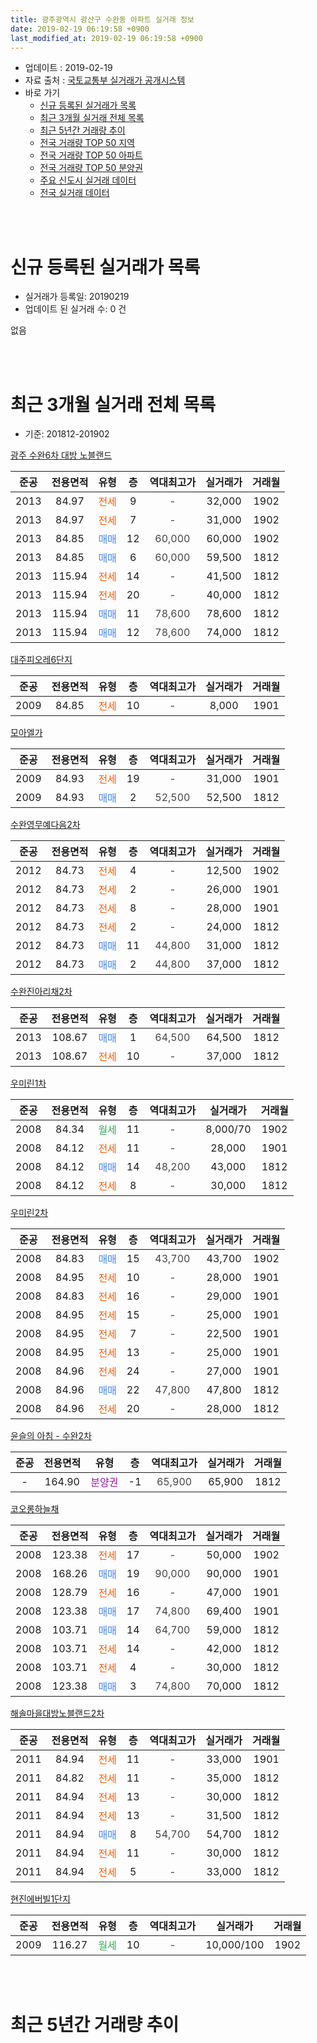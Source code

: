 ```yaml
---
title: 광주광역시 광산구 수완동 아파트 실거래 정보
date: 2019-02-19 06:19:58 +0900
last_modified_at: 2019-02-19 06:19:58 +0900
---
```


* 업데이트 : 2019-02-19
* 자료 출처 : [국토교통부 실거래가 공개시스템](http://rt.molit.go.kr)
* 바로 가기
    * [신규 등록된 실거래가 목록](#신규-등록된-실거래가-목록)
    * [최근 3개월 실거래 전체 목록](#최근-3개월-실거래-전체-목록)
    * [최근 5년간 거래량 추이](#최근-5년간-거래량-추이)
    * [전국 거래량 TOP 50 지역](https://ayogom.github.io/apt-trade-info/최근-3개월-전국에서-가장-거래가-많이-발생한-지역)
    * [전국 거래량 TOP 50 아파트](https://ayogom.github.io/apt-trade-info/최근-3개월-전국에서-가장-거래가-많이-발생한-아파트)
    * [전국 거래량 TOP 50 분양권](https://ayogom.github.io/apt-trade-info/최근-3개월-전국에서-가장-거래가-많이-발생한-분양권)
    * [주요 신도시 실거래 데이터](https://ayogom.github.io/apt-trade-info/주요-신도시)
    * [전국 실거래 데이터](https://ayogom.github.io/apt-trade-info/전국)
<br>
 
<br>

# 신규 등록된 실거래가 목록
* 실거래가 등록일: 20190219
* 업데이트 된 실거래 수: 0 건

없음

<br>
 
<br>

# 최근 3개월 실거래 전체 목록
* 기준: 201812-201902


[광주 수완6차 대방 노블랜드](https://search.naver.com/search.naver?query=%EA%B4%91%EC%A3%BC%EA%B4%91%EC%97%AD%EC%8B%9C+%EA%B4%91%EC%82%B0%EA%B5%AC+%EC%88%98%EC%99%84%EB%8F%99+%EA%B4%91%EC%A3%BC+%EC%88%98%EC%99%846%EC%B0%A8+%EB%8C%80%EB%B0%A9+%EB%85%B8%EB%B8%94%EB%9E%9C%EB%93%9C)

|준공|전용면적|유형|층|역대최고가|실거래가|거래월|
|:---:|:---:|:---:|:---:|:---:|:---:|:---:|
|2013|84.97|<span style="color:#ff5a00">전세</span>|9|<span style="color:#444444">-</span>|32,000|1902|
|2013|84.97|<span style="color:#ff5a00">전세</span>|7|<span style="color:#444444">-</span>|31,000|1902|
|2013|84.85|<span style="color:#4285f3">매매</span>|12|<span style="color:#444444">60,000</span>|60,000|1902|
|2013|84.85|<span style="color:#4285f3">매매</span>|6|<span style="color:#444444">60,000</span>|59,500|1812|
|2013|115.94|<span style="color:#ff5a00">전세</span>|14|<span style="color:#444444">-</span>|41,500|1812|
|2013|115.94|<span style="color:#ff5a00">전세</span>|20|<span style="color:#444444">-</span>|40,000|1812|
|2013|115.94|<span style="color:#4285f3">매매</span>|11|<span style="color:#444444">78,600</span>|78,600|1812|
|2013|115.94|<span style="color:#4285f3">매매</span>|12|<span style="color:#444444">78,600</span>|74,000|1812|

[대주피오레6단지](https://search.naver.com/search.naver?query=%EA%B4%91%EC%A3%BC%EA%B4%91%EC%97%AD%EC%8B%9C+%EA%B4%91%EC%82%B0%EA%B5%AC+%EC%88%98%EC%99%84%EB%8F%99+%EB%8C%80%EC%A3%BC%ED%94%BC%EC%98%A4%EB%A0%886%EB%8B%A8%EC%A7%80)

|준공|전용면적|유형|층|역대최고가|실거래가|거래월|
|:---:|:---:|:---:|:---:|:---:|:---:|:---:|
|2009|84.85|<span style="color:#ff5a00">전세</span>|10|<span style="color:#444444">-</span>|8,000|1901|

[모아엘가](https://search.naver.com/search.naver?query=%EA%B4%91%EC%A3%BC%EA%B4%91%EC%97%AD%EC%8B%9C+%EA%B4%91%EC%82%B0%EA%B5%AC+%EC%88%98%EC%99%84%EB%8F%99+%EB%AA%A8%EC%95%84%EC%97%98%EA%B0%80)

|준공|전용면적|유형|층|역대최고가|실거래가|거래월|
|:---:|:---:|:---:|:---:|:---:|:---:|:---:|
|2009|84.93|<span style="color:#ff5a00">전세</span>|19|<span style="color:#444444">-</span>|31,000|1901|
|2009|84.93|<span style="color:#4285f3">매매</span>|2|<span style="color:#444444">52,500</span>|52,500|1812|

[수완영무예다음2차](https://search.naver.com/search.naver?query=%EA%B4%91%EC%A3%BC%EA%B4%91%EC%97%AD%EC%8B%9C+%EA%B4%91%EC%82%B0%EA%B5%AC+%EC%88%98%EC%99%84%EB%8F%99+%EC%88%98%EC%99%84%EC%98%81%EB%AC%B4%EC%98%88%EB%8B%A4%EC%9D%8C2%EC%B0%A8)

|준공|전용면적|유형|층|역대최고가|실거래가|거래월|
|:---:|:---:|:---:|:---:|:---:|:---:|:---:|
|2012|84.73|<span style="color:#ff5a00">전세</span>|4|<span style="color:#444444">-</span>|12,500|1902|
|2012|84.73|<span style="color:#ff5a00">전세</span>|2|<span style="color:#444444">-</span>|26,000|1901|
|2012|84.73|<span style="color:#ff5a00">전세</span>|8|<span style="color:#444444">-</span>|28,000|1901|
|2012|84.73|<span style="color:#ff5a00">전세</span>|2|<span style="color:#444444">-</span>|24,000|1812|
|2012|84.73|<span style="color:#4285f3">매매</span>|11|<span style="color:#444444">44,800</span>|31,000|1812|
|2012|84.73|<span style="color:#4285f3">매매</span>|2|<span style="color:#444444">44,800</span>|37,000|1812|

[수완진아리채2차](https://search.naver.com/search.naver?query=%EA%B4%91%EC%A3%BC%EA%B4%91%EC%97%AD%EC%8B%9C+%EA%B4%91%EC%82%B0%EA%B5%AC+%EC%88%98%EC%99%84%EB%8F%99+%EC%88%98%EC%99%84%EC%A7%84%EC%95%84%EB%A6%AC%EC%B1%842%EC%B0%A8)

|준공|전용면적|유형|층|역대최고가|실거래가|거래월|
|:---:|:---:|:---:|:---:|:---:|:---:|:---:|
|2013|108.67|<span style="color:#4285f3">매매</span>|1|<span style="color:#444444">64,500</span>|64,500|1812|
|2013|108.67|<span style="color:#ff5a00">전세</span>|10|<span style="color:#444444">-</span>|37,000|1812|

[우미린1차](https://search.naver.com/search.naver?query=%EA%B4%91%EC%A3%BC%EA%B4%91%EC%97%AD%EC%8B%9C+%EA%B4%91%EC%82%B0%EA%B5%AC+%EC%88%98%EC%99%84%EB%8F%99+%EC%9A%B0%EB%AF%B8%EB%A6%B01%EC%B0%A8)

|준공|전용면적|유형|층|역대최고가|실거래가|거래월|
|:---:|:---:|:---:|:---:|:---:|:---:|:---:|
|2008|84.34|<span style="color:#34a853">월세</span>|11|<span style="color:#444444">-</span>|8,000/70|1902|
|2008|84.12|<span style="color:#ff5a00">전세</span>|11|<span style="color:#444444">-</span>|28,000|1901|
|2008|84.12|<span style="color:#4285f3">매매</span>|14|<span style="color:#444444">48,200</span>|43,000|1812|
|2008|84.12|<span style="color:#ff5a00">전세</span>|8|<span style="color:#444444">-</span>|30,000|1812|

[우미린2차](https://search.naver.com/search.naver?query=%EA%B4%91%EC%A3%BC%EA%B4%91%EC%97%AD%EC%8B%9C+%EA%B4%91%EC%82%B0%EA%B5%AC+%EC%88%98%EC%99%84%EB%8F%99+%EC%9A%B0%EB%AF%B8%EB%A6%B02%EC%B0%A8)

|준공|전용면적|유형|층|역대최고가|실거래가|거래월|
|:---:|:---:|:---:|:---:|:---:|:---:|:---:|
|2008|84.83|<span style="color:#4285f3">매매</span>|15|<span style="color:#444444">43,700</span>|43,700|1902|
|2008|84.95|<span style="color:#ff5a00">전세</span>|10|<span style="color:#444444">-</span>|28,000|1901|
|2008|84.83|<span style="color:#ff5a00">전세</span>|16|<span style="color:#444444">-</span>|29,000|1901|
|2008|84.95|<span style="color:#ff5a00">전세</span>|15|<span style="color:#444444">-</span>|25,000|1901|
|2008|84.95|<span style="color:#ff5a00">전세</span>|7|<span style="color:#444444">-</span>|22,500|1901|
|2008|84.95|<span style="color:#ff5a00">전세</span>|13|<span style="color:#444444">-</span>|25,000|1901|
|2008|84.96|<span style="color:#ff5a00">전세</span>|24|<span style="color:#444444">-</span>|27,000|1901|
|2008|84.96|<span style="color:#4285f3">매매</span>|22|<span style="color:#444444">47,800</span>|47,800|1812|
|2008|84.96|<span style="color:#ff5a00">전세</span>|20|<span style="color:#444444">-</span>|28,000|1812|

[윤슬의 아침 - 수완2차](https://search.naver.com/search.naver?query=%EA%B4%91%EC%A3%BC%EA%B4%91%EC%97%AD%EC%8B%9C+%EA%B4%91%EC%82%B0%EA%B5%AC+%EC%88%98%EC%99%84%EB%8F%99+%EC%9C%A4%EC%8A%AC%EC%9D%98+%EC%95%84%EC%B9%A8+-+%EC%88%98%EC%99%842%EC%B0%A8)

|준공|전용면적|유형|층|역대최고가|실거래가|거래월|
|:---:|:---:|:---:|:---:|:---:|:---:|:---:|
|-|164.90|<span style="color:#9C11A5">분양권</span>|-1|<span style="color:#444444">65,900</span>|65,900|1812|

[코오롱하늘채](https://search.naver.com/search.naver?query=%EA%B4%91%EC%A3%BC%EA%B4%91%EC%97%AD%EC%8B%9C+%EA%B4%91%EC%82%B0%EA%B5%AC+%EC%88%98%EC%99%84%EB%8F%99+%EC%BD%94%EC%98%A4%EB%A1%B1%ED%95%98%EB%8A%98%EC%B1%84)

|준공|전용면적|유형|층|역대최고가|실거래가|거래월|
|:---:|:---:|:---:|:---:|:---:|:---:|:---:|
|2008|123.38|<span style="color:#ff5a00">전세</span>|17|<span style="color:#444444">-</span>|50,000|1902|
|2008|168.26|<span style="color:#4285f3">매매</span>|19|<span style="color:#444444">90,000</span>|90,000|1901|
|2008|128.79|<span style="color:#ff5a00">전세</span>|16|<span style="color:#444444">-</span>|47,000|1901|
|2008|123.38|<span style="color:#4285f3">매매</span>|17|<span style="color:#444444">74,800</span>|69,400|1901|
|2008|103.71|<span style="color:#4285f3">매매</span>|14|<span style="color:#444444">64,700</span>|59,000|1812|
|2008|103.71|<span style="color:#ff5a00">전세</span>|14|<span style="color:#444444">-</span>|42,000|1812|
|2008|103.71|<span style="color:#ff5a00">전세</span>|4|<span style="color:#444444">-</span>|30,000|1812|
|2008|123.38|<span style="color:#4285f3">매매</span>|3|<span style="color:#444444">74,800</span>|70,000|1812|


<script async src="//pagead2.googlesyndication.com/pagead/js/adsbygoogle.js"></script>
<!-- 기본 -->
<ins class="adsbygoogle"
     style="display:block"
     data-ad-client="ca-pub-2446590836940007"
     data-ad-slot="1659523306"
     data-ad-format="auto"
     data-full-width-responsive="true"></ins>
<script>
(adsbygoogle = window.adsbygoogle || []).push({});
</script>


[해솔마을대방노블랜드2차](https://search.naver.com/search.naver?query=%EA%B4%91%EC%A3%BC%EA%B4%91%EC%97%AD%EC%8B%9C+%EA%B4%91%EC%82%B0%EA%B5%AC+%EC%88%98%EC%99%84%EB%8F%99+%ED%95%B4%EC%86%94%EB%A7%88%EC%9D%84%EB%8C%80%EB%B0%A9%EB%85%B8%EB%B8%94%EB%9E%9C%EB%93%9C2%EC%B0%A8)

|준공|전용면적|유형|층|역대최고가|실거래가|거래월|
|:---:|:---:|:---:|:---:|:---:|:---:|:---:|
|2011|84.94|<span style="color:#ff5a00">전세</span>|11|<span style="color:#444444">-</span>|33,000|1901|
|2011|84.82|<span style="color:#ff5a00">전세</span>|11|<span style="color:#444444">-</span>|35,000|1812|
|2011|84.94|<span style="color:#ff5a00">전세</span>|13|<span style="color:#444444">-</span>|30,000|1812|
|2011|84.94|<span style="color:#ff5a00">전세</span>|13|<span style="color:#444444">-</span>|31,500|1812|
|2011|84.94|<span style="color:#4285f3">매매</span>|8|<span style="color:#444444">54,700</span>|54,700|1812|
|2011|84.94|<span style="color:#ff5a00">전세</span>|11|<span style="color:#444444">-</span>|30,000|1812|
|2011|84.94|<span style="color:#ff5a00">전세</span>|5|<span style="color:#444444">-</span>|33,000|1812|

[현진에버빌1단지](https://search.naver.com/search.naver?query=%EA%B4%91%EC%A3%BC%EA%B4%91%EC%97%AD%EC%8B%9C+%EA%B4%91%EC%82%B0%EA%B5%AC+%EC%88%98%EC%99%84%EB%8F%99+%ED%98%84%EC%A7%84%EC%97%90%EB%B2%84%EB%B9%8C1%EB%8B%A8%EC%A7%80)

|준공|전용면적|유형|층|역대최고가|실거래가|거래월|
|:---:|:---:|:---:|:---:|:---:|:---:|:---:|
|2009|116.27|<span style="color:#34a853">월세</span>|10|<span style="color:#444444">-</span>|10,000/100|1902|


<br>
 
<br>

# 최근 5년간 거래량 추이


<div style="width:100%;">
    <canvas id="deal_progress" height="200"></canvas>
</div>

<script>
new Chart(document.getElementById("deal_progress"), {
    type: 'line',
    data: {
        labels: ['201402','201403','201404','201405','201406','201407','201408','201409','201410','201411','201412','201501','201502','201503','201504','201505','201506','201507','201508','201509','201510','201511','201512','201601','201602','201603','201604','201605','201606','201607','201608','201609','201610','201611','201612','201701','201702','201703','201704','201705','201706','201707','201708','201709','201710','201711','201712','201801','201802','201803','201804','201805','201806','201807','201808','201809','201810','201811','201812','201901','201902'],
        datasets: [{
            label: '매매',
            pointRadius: 1,
            data: [50, 42, 30, 38, 38, 44, 35, 45, 54, 37, 30, 34, 25, 43, 20, 25, 15, 19, 18, 21, 41, 26, 29, 17, 24, 17, 29, 20, 39, 30, 35, 39, 47, 39, 36, 38, 29, 42, 32, 27, 48, 45, 27, 51, 33, 52, 36, 41, 31, 54, 29, 43, 35, 24, 27, 28, 23, 8, 13, 2, 2],
            borderColor: "rgba(255, 201, 14, 1)",
            backgroundColor: "rgba(255, 201, 14, 0.5)",
            fill: false,
            lineTension: 0
        },{
            label: '전월세',
            pointRadius: 1,
            data: [13, 18, 21, 3, 13, 12, 10, 6, 14, 20, 11, 8, 11, 9, 12, 7, 10, 5, 14, 10, 16, 18, 21, 19, 17, 12, 14, 15, 16, 17, 11, 11, 13, 11, 16, 12, 12, 7, 11, 12, 8, 6, 15, 12, 5, 14, 14, 27, 16, 14, 9, 19, 10, 19, 14, 12, 20, 13, 13, 13, 6],
            borderColor: "rgba(0, 141, 185, 1)",
            backgroundColor: "rgba(0, 141, 185, 0.5)",
            fill: false,
            lineTension: 0
        }
        ]
    },
    options: {
        responsive: true,
        title: {
            display: false
        },
        tooltips: {
            mode: 'index',
            intersect: false
        },
        hover: {
            mode: 'nearest',
            intersect: true
        },
        scales: {
            xAxes: [{
                display: true,
                scaleLabel: {
                    display: true,
                    labelString: '년/월'
                }
            }],
            yAxes: [{
                display: true,
                ticks: {
                    suggestedMin: 0,
                },
                scaleLabel: {
                    display: true,
                    labelString: '실거래 수'
                }
            }]
        }
    }
});

</script>


<br>
 
<br>

